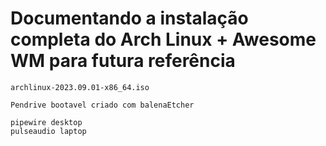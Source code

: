 # Documentando a instalação completa do Arch Linux + Awesome WM para futura referência


	archlinux-2023.09.01-x86_64.iso
    
	Pendrive bootavel criado com balenaEtcher

  	pipewire desktop
   	pulseaudio laptop

    	
